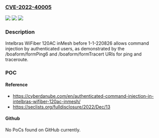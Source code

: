 ### [CVE-2022-40005](https://cve.mitre.org/cgi-bin/cvename.cgi?name=CVE-2022-40005)
![](https://img.shields.io/static/v1?label=Product&message=n%2Fa&color=blue)
![](https://img.shields.io/static/v1?label=Version&message=n%2Fa&color=blue)
![](https://img.shields.io/static/v1?label=Vulnerability&message=n%2Fa&color=brighgreen)

### Description

Intelbras WiFiber 120AC inMesh before 1-1-220826 allows command injection by authenticated users, as demonstrated by the /boaform/formPing6 and /boaform/formTracert URIs for ping and traceroute.

### POC

#### Reference
- https://cyberdanube.com/en/authenticated-command-injection-in-intelbras-wifiber-120ac-inmesh/
- https://seclists.org/fulldisclosure/2022/Dec/13

#### Github
No PoCs found on GitHub currently.


